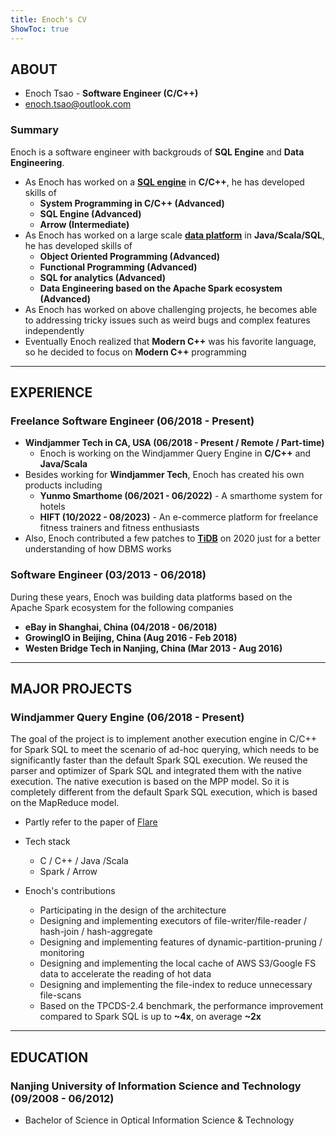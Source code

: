 ```yaml
---
title: Enoch's CV
ShowToc: true
---
```


## ABOUT

- Enoch Tsao - **Software Engineer (C/C++)**
- [enoch.tsao@outlook.com](mailto:enoch.tsao@outlook.com)

### Summary

Enoch is a software engineer with backgrouds of **SQL Engine** and **Data Engineering**.

- As Enoch has worked on a [**SQL engine**](#windjammer-query-engine-062018---present) in **C/C++**, he has developed skills of
  - **System Programming in C/C++ (Advanced)**
  - **SQL Engine (Advanced)**
  - **Arrow (Intermediate)**
- As Enoch has worked on a large scale [**data platform**](https://www.growingio.com) in **Java/Scala/SQL**, he has developed skills of
  - **Object Oriented Programming (Advanced)**
  - **Functional Programming (Advanced)**
  - **SQL for analytics (Advanced)**
  - **Data Engineering based on the Apache Spark ecosystem (Advanced)**
- As Enoch has worked on above challenging projects, he becomes able to addressing tricky issues such as weird bugs and complex features independently
- Eventually Enoch realized that **Modern C++** was his favorite language, so he decided to focus on **Modern C++** programming

---

## EXPERIENCE

### Freelance Software Engineer (06/2018 - Present)

- **Windjammer Tech in CA, USA (06/2018 - Present / Remote / Part-time)**
  - Enoch is working on the Windjammer Query Engine in **C/C++** and **Java/Scala**
- Besides working for **Windjammer Tech**, Enoch has created his own products including
  - **Yunmo Smarthome (06/2021 - 06/2022)** - A smarthome system for hotels
  - **HIFT (10/2022 - 08/2023)** - An e-commerce platform for freelance fitness trainers and fitness enthusiasts
- Also, Enoch contributed a few patches to [**TiDB**](https://github.com/pingcap/tidb) on 2020 just for a better understanding of how DBMS works

### Software Engineer (03/2013 - 06/2018)

During these years, Enoch was building data platforms based on the Apache Spark ecosystem for the following companies

- **eBay in Shanghai, China (04/2018 - 06/2018)**
- **GrowingIO in Beijing, China (Aug 2016 - Feb 2018)**
- **Westen Bridge Tech in Nanjing, China (Mar 2013 - Aug 2016)**


---

## MAJOR PROJECTS

### Windjammer Query Engine (06/2018 - Present)

The goal of the project is to implement another execution engine in C/C++ for Spark SQL to meet the scenario of ad-hoc querying, which needs to be significantly faster than the default Spark SQL execution. We reused the parser and optimizer of Spark SQL and integrated them with the native execution. The native execution is based on the MPP model. So it is completely different from the default Spark SQL execution, which is based on the MapReduce model.

- Partly refer to the paper of [Flare](https://www.cs.purdue.edu/homes/rompf/papers/essertel-osdi18.pdf)

- Tech stack

  - C / C++ / Java /Scala
  - Spark / Arrow

- Enoch's contributions

  - Participating in the design of the architecture
  - Designing and implementing executors of file-writer/file-reader / hash-join / hash-aggregate
  - Designing and implementing features of dynamic-partition-pruning / monitoring
  - Designing and implementing the local cache of AWS S3/Google FS data to accelerate the reading of hot data
  - Designing and implementing the file-index to reduce unnecessary file-scans
  - Based on the TPCDS-2.4 benchmark, the performance improvement compared to Spark SQL is up to **~4x**, on average **~2x**

---

## EDUCATION

### Nanjing University of Information Science and Technology (09/2008 - 06/2012)

- Bachelor of Science in Optical Information Science & Technology
